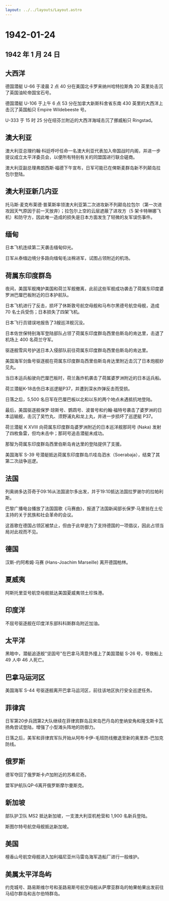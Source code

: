 ```yaml
---
layout: ../../layouts/Layout.astro
---
```


# 1942-01-24

## 1942 年 1 月 24 日

## 大西洋

德国潜艇 U-66 于凌晨 2 点 40 分在美国北卡罗来纳州哈特拉斯角 20
英里处击沉了英国油轮帝国宝石号。

德国潜艇 U-106 于上午 6 点 53 分在加拿大新斯科舍省东南 430
英里的大西洋上击沉了英国船只 Empire Wildebeeste 号。

U-333 于 15 时 25 分在纽芬兰附近的大西洋海域击沉了挪威船只 Ringstad。

## 澳大利亚

澳大利亚总理约翰·科廷呼吁任命一名澳大利亚代表加入帝国战时内阁，并进一步提议成立太平洋委员会，以便所有特别有关的同盟国进行联合磋商。

澳大利亚副总理弗朗西斯·福德下午宣布，日军可能已在俾斯麦群岛新不列颠岛拉包尔登陆。

## 澳大利亚新几内亚

托马斯·麦克布莱德·普莱斯率领澳大利亚第二次进攻新不列颠岛拉包尔（第一次进攻因天气原因于前一天放弃）；拉包尔上空的云层遮蔽了进攻方（5
架卡特琳娜飞机）和防守方，因此唯一造成的损失是日本方面发生了轻微的友军误伤事件。

## 缅甸

日本飞机连续第二天袭击缅甸仰光。

日军从泰缅边境分多路向缅甸毛淡棉进军，试图占领附近的机场。

## 荷属东印度群岛

夜间，美国军舰掩护美国和荷兰军舰撤离，此前这些军舰成功袭击了荷属东印度婆罗洲巴厘巴板附近的日本护航队。

日本飞机进行了反击，损坏了休斯敦号航空母舰和马布尔黑德号航空母舰，造成
70 名士兵受伤；日本损失了四架飞机。

日本飞行员错误地报告了3艘巡洋舰沉没。

日本佐世保特别海军登陆部队占领了荷属东印度群岛西里伯斯岛的肯达里，击退了机场上
400 名荷兰守军。

驱逐舰雪风号护送日本入侵部队前往荷属东印度群岛西里伯斯岛的肯达里。

美国海军剑鱼号驱逐舰在荷属东印度群岛西里伯斯岛肯达里附近击沉了日本炮舰妙见丸。

当日本运兵船驶向巴厘巴板时，荷兰轰炸机袭击了荷属婆罗洲附近的日本运兵船。

荷兰潜艇K-18击伤日本巡逻艇P37，并遭到深水炸弹反击而受损。

日落之后，5,500 名日军在巴厘巴板以北和以东的两个地点未遇抵抗地登陆。

最后，美国驱逐舰保罗·琼斯号、鹦鹉号、波普号和约翰·福特号袭击了婆罗洲的日本运输舰，击沉了吴竹丸、须野浦丸和龙上丸，并进一步损坏了巡逻艇
P37。

荷兰潜艇 K XVIII 向荷属东印度群岛婆罗洲附近的日本巡洋舰那珂号 (Naka)
发射了四枚鱼雷，但均未击中；那珂号追击潜艇未成功。

那智为荷属东印度群岛西里伯斯岛肯达里的登陆提供了支援。

美国海军 S-39
号潜艇抵达荷属东印度群岛爪哇岛泗水（Soerabaja），结束了其第二次战争巡逻。

## 法国

列奥纳多达芬奇于09:16从法国波尔多出发，并于19:10抵达法国拉罗谢尔的拉帕利斯。

巴黎广播电台播放了法国国歌《马赛曲》，报道了法国新闻部长保罗·马里翁在土伦主持的关于民族和社会革命的会议。

这首歌在德国占领区被禁止，但由于此举是为了支持德国的一项倡议，因此占领当局对此视而不见。

## 德国

汉斯-约阿希姆·马赛 (Hans-Joachim Marseille) 离开德国柏林。

## 夏威夷

阿斯托里亚号航空母舰抵达美国夏威夷领土珍珠港。

## 印度洋

不屈号驱逐舰在印度洋东部科科斯群岛附近加油。

## 太平洋

黑暗中，潜艇追逐舰"坚固号"在巴拿马湾意外撞上了美国潜艇 S-26 号，导致船上
49 人中 46 人死亡。

## 巴拿马运河区

美国海军 S-44 号驱逐舰离开巴拿马运河区，前往该地区执行安全巡逻任务。

## 菲律宾

日军第20步兵团第2大队继续在菲律宾群岛吕宋岛巴丹岛的奎纳安角和隆戈斯卡瓦扬角尝试登陆，增强了小型滩头阵地的防御力。

日落之后，美军和菲律宾军队开始从阿布卡伊-毛班防线撤退至新的奥里昂-巴加克防线。

## 俄罗斯

德军夺回了俄罗斯卡卢加附近的苏希尼奇。

盟军护航队QP-6离开俄罗斯摩尔曼斯克。

## 新加坡

部队护卫队 MS2 抵达新加坡，一支澳大利亚机枪营和 1,900 名新兵登陆。

斯图尔特号航空母舰抵达新加坡。

## 美国

檀香山号航空母舰进入加利福尼亚州马雷岛海军造船厂进行一般维护。

## 美属太平洋岛屿

约克城号、路易斯维尔号和圣路易斯号航空母舰从萨摩亚群岛的帕果帕果出发前往马绍尔群岛和吉尔伯特群岛。